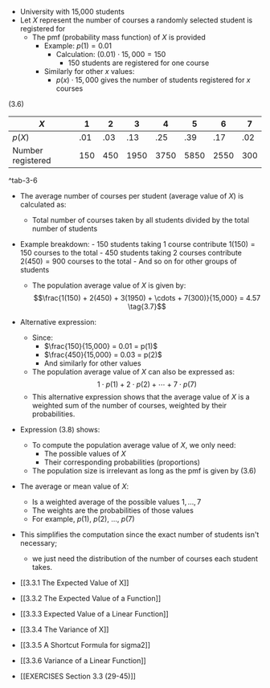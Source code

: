 - University with 15,000 students
- Let $X$ represent the number of courses a randomly selected student is registered for
  - The pmf (probability mass function) of $X$ is provided
    - Example: $p(1) = 0.01$
      - Calculation: $(0.01) \cdot 15,000 = 150$
        - 150 students are registered for one course
    - Similarly for other $x$ values:
      - $p(x) \cdot 15,000$ gives the number of students registered for $x$ courses

(3.6)

| $X$               | 1   | 2   | 3    | 4    | 5    | 6    | 7   |
| ----------------- | --- | --- | ---- | ---- | ---- | ---- | --- |
| $p (X)$           | .01 | .03 | .13  | .25  | .39  | .17  | .02 |
| Number registered | 150 | 450 | 1950 | 3750 | 5850 | 2550 | 300 |

^tab-3-6

- The average number of courses per student (average value of $X$) is calculated as:
	- Total number of courses taken by all students divided by the total number of students
- Example breakdown:
      - 150 students taking 1 course contribute $1(150) = 150$ courses to the total
      - 450 students taking 2 courses contribute $2(450) = 900$ courses to the total
      - And so on for other groups of students
  - The population average value of $X$ is given by:
    $$\frac{1(150) + 2(450) + 3(1950) + \cdots + 7(300)}{15,000} = 4.57 \tag{3.7}$$

- Alternative expression:
	- Since:
		- $\frac{150}{15,000} = 0.01 = p(1)$
	    - $\frac{450}{15,000} = 0.03 = p(2)$
	    - And similarly for other values
	- The population average value of $X$ can also be expressed as:
    $$1 \cdot p(1) + 2 \cdot p(2) + \cdots + 7 \cdot p(7) \tag{3.8}$$
	- This alternative expression shows that the average value of $X$ is a weighted sum of the number of courses, weighted by their probabilities.

- Expression (3.8) shows:
	- To compute the population average value of $X$, we only need:
	    - The possible values of $X$
	    - Their corresponding probabilities (proportions)
	- The population size is irrelevant as long as the pmf is given by (3.6)
- The average or mean value of $X$:
	- Is a weighted average of the possible values $1, \ldots, 7$
	- The weights are the probabilities of those values
    - For example, $p(1)$, $p(2)$, ..., $p(7)$
- This simplifies the computation since the exact number of students isn't necessary;
	- we just need the distribution of the number of courses each student takes.

- [[3.3.1 The Expected Value of X]]
- [[3.3.2 The Expected Value of a Function]]
- [[3.3.3 Expected Value of a Linear Function]]
- [[3.3.4 The Variance of X]]
- [[3.3.5 A Shortcut Formula for sigma2]]
- [[3.3.6 Variance of a Linear Function]]
- [[EXERCISES Section 3.3 (29-45)]]